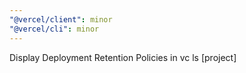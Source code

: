```yaml
---
"@vercel/client": minor
"@vercel/cli": minor
---
```


Display Deployment Retention Policies in vc ls [project]
